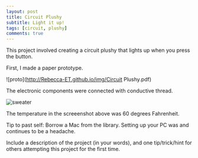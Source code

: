 ```yaml
---
layout: post
title: Circuit Plushy
subtitle: Light it up!
tags: [circuit, plushy]
comments: true
---
```


This project involved creating a circuit plushy that lights up when you press the button. 

First, I made a paper prototype.

![proto](http://Rebecca-ET.github.io/img/Circuit Plushy.pdf)

The electronic components were connected with conductive thread. 

![sweater](http://Rebecca-ET.github.io/img/.PNG)

The temperature in the screeenshot above was 60 degrees Fahrenheit.

Tip to past self: Borrow a Mac from the library. Setting up your PC was and continues to be a headache.


  Include a description of the project (in your words), and one tip/trick/hint for others attempting this project for the first time.
